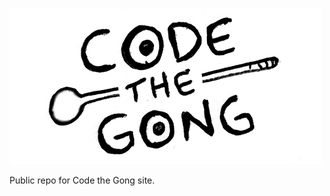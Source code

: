 ![alt text](https://github.com/SinFulNard/codethegong/blob/master/images/horrible-logos-code-the-gong.png "Code the Gong")

Public repo for Code the Gong site.
